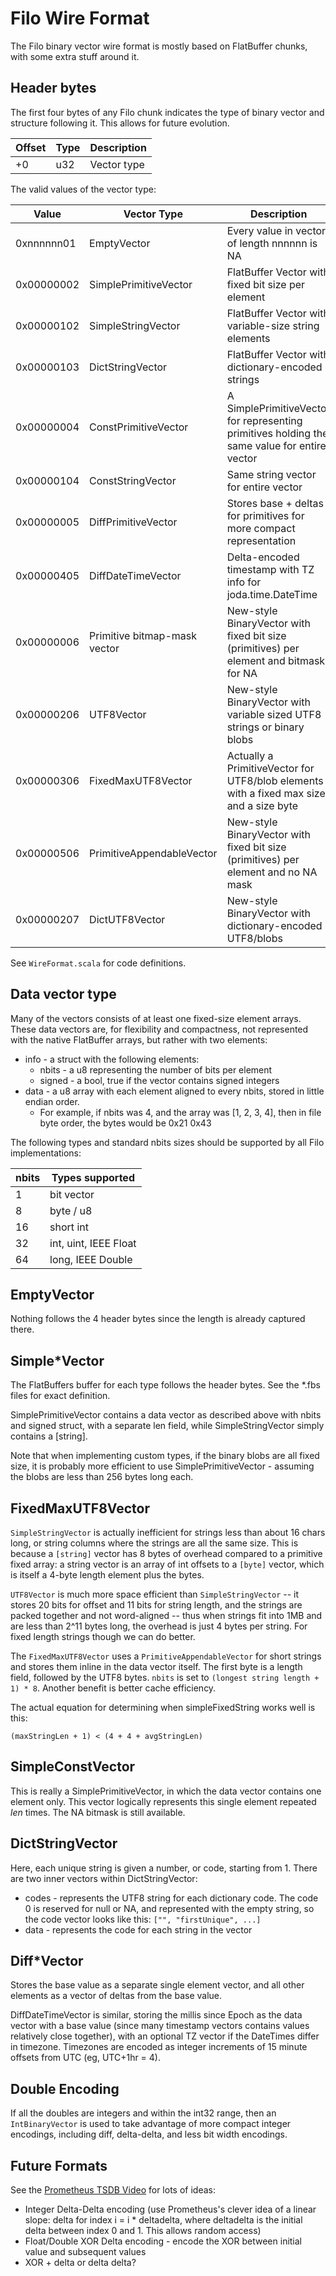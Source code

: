 # Filo Wire Format

The Filo binary vector wire format is mostly based on FlatBuffer chunks, with some extra stuff around it.

## Header bytes

The first four bytes of any Filo chunk indicates the type of binary vector and structure following it.  This allows for future evolution.

| Offset | Type  | Description     |
|--------|-------|-----------------|
| +0     | u32   | Vector type     |

The valid values of the vector type:

| Value       | Vector Type    |  Description   |
|-------------|----------------|----------------|
| 0xnnnnnn01  | EmptyVector    | Every value in vector of length nnnnnn is NA |
| 0x00000002  | SimplePrimitiveVector | FlatBuffer Vector with fixed bit size per element |
| 0x00000102  | SimpleStringVector | FlatBuffer Vector with variable-size string elements |
| 0x00000103  | DictStringVector   | FlatBuffer Vector with dictionary-encoded strings |
| 0x00000004  | ConstPrimitiveVector  | A SimplePrimitiveVector for representing primitives holding the same value for entire vector
| 0x00000104  | ConstStringVector     | Same string vector for entire vector |
| 0x00000005  | DiffPrimitiveVector   | Stores base + deltas for primitives for more compact representation |
| 0x00000405  | DiffDateTimeVector   | Delta-encoded timestamp with TZ info for joda.time.DateTime |
| 0x00000006  | Primitive bitmap-mask vector | New-style BinaryVector with fixed bit size (primitives) per element and bitmask for NA |
| 0x00000206  | UTF8Vector | New-style BinaryVector with variable sized UTF8 strings or binary blobs |
| 0x00000306  | FixedMaxUTF8Vector | Actually a PrimitiveVector for UTF8/blob elements with a fixed max size and a size byte |
| 0x00000506  | PrimitiveAppendableVector | New-style BinaryVector with fixed bit size (primitives) per element and no NA mask |
| 0x00000207  | DictUTF8Vector  | New-style BinaryVector with dictionary-encoded UTF8/blobs |

See `WireFormat.scala` for code definitions.

## Data vector type

Many of the vectors consists of at least one fixed-size element arrays.  These data vectors are, for flexibility and compactness, not represented with the native FlatBuffer arrays, but rather with two elements:

* info - a struct with the following elements:
    * nbits - a u8 representing the number of bits per element
    * signed - a bool, true if the vector contains signed integers
* data - a u8 array with each element aligned to every nbits, stored in little endian order.
    - For example, if nbits was 4, and the array was [1, 2, 3, 4], then in file byte order, the bytes would be 0x21 0x43

The following types and standard nbits sizes should be supported by all Filo implementations:

| nbits |  Types supported   |
|-------|--------------------|
| 1     | bit vector         |
| 8     | byte / u8          |
| 16    | short int          |
| 32    | int, uint, IEEE Float |
| 64    | long, IEEE Double  |

## EmptyVector

Nothing follows the 4 header bytes since the length is already captured there.

## Simple*Vector

The FlatBuffers buffer for each type follows the header bytes.  See the *.fbs files for exact definition.

SimplePrimitiveVector contains a data vector as described above with nbits and signed struct, with a separate len field, while SimpleStringVector simply contains a [string].

Note that when implementing custom types, if the binary blobs are all fixed size, it is probably more efficient to use SimplePrimitiveVector - assuming the blobs are less than 256 bytes long each.

## FixedMaxUTF8Vector

`SimpleStringVector` is actually inefficient for strings less than about 16 chars long, or string columns where the strings are all the same size.  This is because a `[string]` vector has 8 bytes of overhead compared to a primitive fixed array: a string vector is an array of int offsets to a `[byte]` vector, which is itself a 4-byte length element plus the bytes.

`UTF8Vector` is much more space efficient than `SimpleStringVector` -- it stores 20 bits for offset and 11 bits for string length, and the strings are packed together and not word-aligned -- thus when strings fit into 1MB and are less than 2^11 bytes long, the overhead is just 4 bytes per string.  For fixed length strings though we can do better.

The `FixedMaxUTF8Vector` uses a `PrimitiveAppendableVector` for short strings and stores them inline in the data vector itself.  The first byte is a length field, followed by the UTF8 bytes.  `nbits` is set to `(longest string length + 1) * 8`.  Another benefit is better cache efficiency.

The actual equation for determining when simpleFixedString works well is this:

    (maxStringLen + 1) < (4 + 4 + avgStringLen)

## SimpleConstVector

This is really a SimplePrimitiveVector, in which the data vector contains one element only.  This vector logically represents this single element repeated *len* times.  The NA bitmask is still available.

## DictStringVector

Here, each unique string is given a number, or code, starting from 1.
There are two inner vectors within DictStringVector:

* codes - represents the UTF8 string for each dictionary code.  The code 0 is reserved for null or NA, and represented with the empty string, so the code vector looks like this: `["", "firstUnique", ...]`
* data - represents the code for each string in the vector

## Diff*Vector

Stores the base value as a separate single element vector, and all other elements as a vector of deltas from the base value.

DiffDateTimeVector is similar, storing the millis since Epoch as the data vector with a base value (since many timestamp vectors contains values relatively close together), with an optional TZ vector if the DateTimes differ in timezone.  Timezones are encoded as integer increments of 15 minute offsets from UTC (eg, UTC+1hr = 4).

## Double Encoding

If all the doubles are integers and within the int32 range, then an `IntBinaryVector` is used to take advantage of more compact integer encodings, including diff, delta-delta, and less bit width encodings.

## Future Formats

See the [Prometheus TSDB Video](https://promcon.io/2016-berlin/talks/the-prometheus-time-series-database/) for lots of ideas:

* Integer Delta-Delta encoding (use Prometheus's clever idea of a linear slope: delta for index i = i * deltadelta, where deltadelta is the initial delta between index 0 and 1.  This allows random access)
* Float/Double XOR Delta encoding - encode the XOR between initial value and subsequent values
* XOR + delta or delta delta?